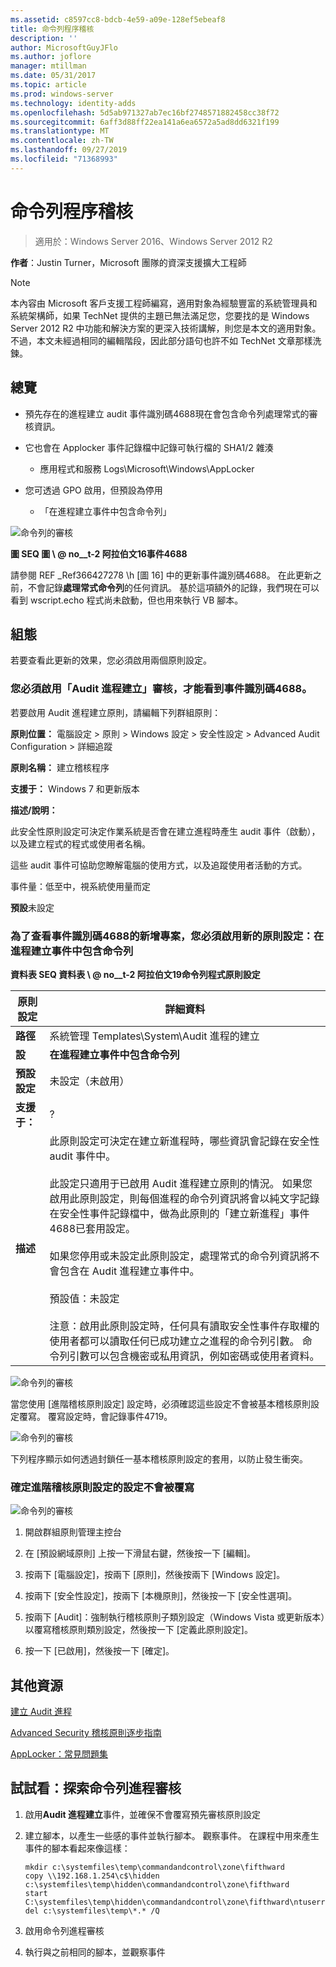 ```yaml
---
ms.assetid: c8597cc8-bdcb-4e59-a09e-128ef5ebeaf8
title: 命令列程序稽核
description: ''
author: MicrosoftGuyJFlo
ms.author: joflore
manager: mtillman
ms.date: 05/31/2017
ms.topic: article
ms.prod: windows-server
ms.technology: identity-adds
ms.openlocfilehash: 5d5ab971327ab7ec16bf2748571882458cc38f72
ms.sourcegitcommit: 6aff3d88ff22ea141a6ea6572a5ad8dd6321f199
ms.translationtype: MT
ms.contentlocale: zh-TW
ms.lasthandoff: 09/27/2019
ms.locfileid: "71368993"
---
```

# <a name="command-line-process-auditing"></a>命令列程序稽核

>適用於：Windows Server 2016、Windows Server 2012 R2

**作者**：Justin Turner，Microsoft 團隊的資深支援擴大工程師  
  
> [!NOTE]  
> 本內容由 Microsoft 客戶支援工程師編寫，適用對象為經驗豐富的系統管理員和系統架構​​師，如果 TechNet 提供的主題已無法滿足您，您要找的是 Windows Server 2012 R2 中功能和解決方案的更深入技術講解，則您是本文的適用對象。 不過，本文未經過相同的編輯階段，因此部分語句也許不如 TechNet 文章那樣洗鍊。  
  
## <a name="overview"></a>總覽  
  
-   預先存在的進程建立 audit 事件識別碼4688現在會包含命令列處理常式的審核資訊。  
  
-   它也會在 Applocker 事件記錄檔中記錄可執行檔的 SHA1/2 雜湊  
  
    -   應用程式和服務 Logs\Microsoft\Windows\AppLocker  
  
-   您可透過 GPO 啟用，但預設為停用  
  
    -   「在進程建立事件中包含命令列」  
  
![命令列的審核](media/Command-line-process-auditing/GTR_ADDS_Event4688.gif)  
  
**圖 SEQ 圖 \\ @ no__t-2 阿拉伯文16事件4688**  
  
請參閱 REF _Ref366427278 \h [圖 16] 中的更新事件識別碼4688。  在此更新之前，不會記錄**處理常式命令列**的任何資訊。  基於這項額外的記錄，我們現在可以看到 wscript.echo 程式尚未啟動，但也用來執行 VB 腳本。  
  
## <a name="configuration"></a>組態  
若要查看此更新的效果，您必須啟用兩個原則設定。  
  
### <a name="you-must-have-audit-process-creation-auditing-enabled-to-see-event-id-4688"></a>您必須啟用「Audit 進程建立」審核，才能看到事件識別碼4688。  
若要啟用 Audit 進程建立原則，請編輯下列群組原則：  
  
**原則位置：** 電腦設定 > 原則 > Windows 設定 > 安全性設定 > Advanced Audit Configuration > 詳細追蹤  
  
**原則名稱：** 建立稽核程序  
  
**支援于：** Windows 7 和更新版本  
  
**描述/說明：**  
  
此安全性原則設定可決定作業系統是否會在建立進程時產生 audit 事件（啟動），以及建立程式的程式或使用者名稱。  
  
這些 audit 事件可協助您瞭解電腦的使用方式，以及追蹤使用者活動的方式。  
  
事件量：低至中，視系統使用量而定  
  
**預設**未設定  
  
### <a name="in-order-to-see-the-additions-to-event-id-4688-you-must-enable-the-new-policy-setting-include-command-line-in-process-creation-events"></a>為了查看事件識別碼4688的新增專案，您必須啟用新的原則設定：在進程建立事件中包含命令列  
**資料表 SEQ 資料表 \\ @ no__t-2 阿拉伯文19命令列程式原則設定**  
  
|原則設定|詳細資料|  
|------------------------|-----------|  
|**路徑**|系統管理 Templates\System\Audit 進程的建立|  
|**設**|**在進程建立事件中包含命令列**|  
|**預設設定**|未設定（未啟用）|  
|**支援于：**|?|  
|**描述**|此原則設定可決定在建立新進程時，哪些資訊會記錄在安全性 audit 事件中。<br /><br />此設定只適用于已啟用 Audit 進程建立原則的情況。 如果您啟用此原則設定，則每個進程的命令列資訊將會以純文字記錄在安全性事件記錄檔中，做為此原則的「建立新進程」事件4688已套用設定。<br /><br />如果您停用或未設定此原則設定，處理常式的命令列資訊將不會包含在 Audit 進程建立事件中。<br /><br />預設值：未設定<br /><br />注意：啟用此原則設定時，任何具有讀取安全性事件存取權的使用者都可以讀取任何已成功建立之進程的命令列引數。 命令列引數可以包含機密或私用資訊，例如密碼或使用者資料。|  
  
![命令列的審核](media/Command-line-process-auditing/GTR_ADDS_IncludeCLISetting.gif)  
  
當您使用 [進階稽核原則設定] 設定時，必須確認這些設定不會被基本稽核原則設定覆寫。  覆寫設定時，會記錄事件4719。  
  
![命令列的審核](media/Command-line-process-auditing/GTR_ADDS_Event4719.gif)  
  
下列程序顯示如何透過封鎖任一基本稽核原則設定的套用，以防止發生衝突。  
  
### <a name="to-ensure-that-advanced-audit-policy-configuration-settings-are-not-overwritten"></a>確定進階稽核原則設定的設定不會被覆寫  
![命令列的審核](media/Command-line-process-auditing/GTR_ADDS_AdvAuditPolicy.gif)  
  
1.  開啟群組原則管理主控台  
  
2.  在 [預設網域原則] 上按一下滑鼠右鍵，然後按一下 [編輯]。  
  
3.  按兩下 [電腦設定]，按兩下 [原則]，然後按兩下 [Windows 設定]。  
  
4.  按兩下 [安全性設定]，按兩下 [本機原則]，然後按一下 [安全性選項]。  
  
5.  按兩下 [Audit]：強制執行稽核原則子類別設定（Windows Vista 或更新版本）以覆寫稽核原則類別設定，然後按一下 [定義此原則設定]。  
  
6.  按一下 [已啟用]，然後按一下 [確定]。  
  
## <a name="additional-resources"></a>其他資源  
[建立 Audit 進程](https://technet.microsoft.com/library/dd941613(v=WS.10).aspx)  
  
[Advanced Security 稽核原則逐步指南](https://technet.microsoft.com/library/dd408940(v=WS.10).aspx)  
  
[AppLocker：常見問題集](https://technet.microsoft.com/library/ee619725(v=ws.10).aspx)  
  
## <a name="try-this-explore-command-line-process-auditing"></a>試試看：探索命令列進程審核  
  
1.  啟用**Audit 進程建立**事件，並確保不會覆寫預先審核原則設定  
  
2.  建立腳本，以產生一些感的事件並執行腳本。  觀察事件。  在課程中用來產生事件的腳本看起來像這樣：  
  
    ```  
    mkdir c:\systemfiles\temp\commandandcontrol\zone\fifthward  
    copy \\192.168.1.254\c$\hidden c:\systemfiles\temp\hidden\commandandcontrol\zone\fifthward  
    start C:\systemfiles\temp\hidden\commandandcontrol\zone\fifthward\ntuserrights.vbs  
    del c:\systemfiles\temp\*.* /Q  
    ```  
  
3.  啟用命令列進程審核  
  
4.  執行與之前相同的腳本，並觀察事件  
  


